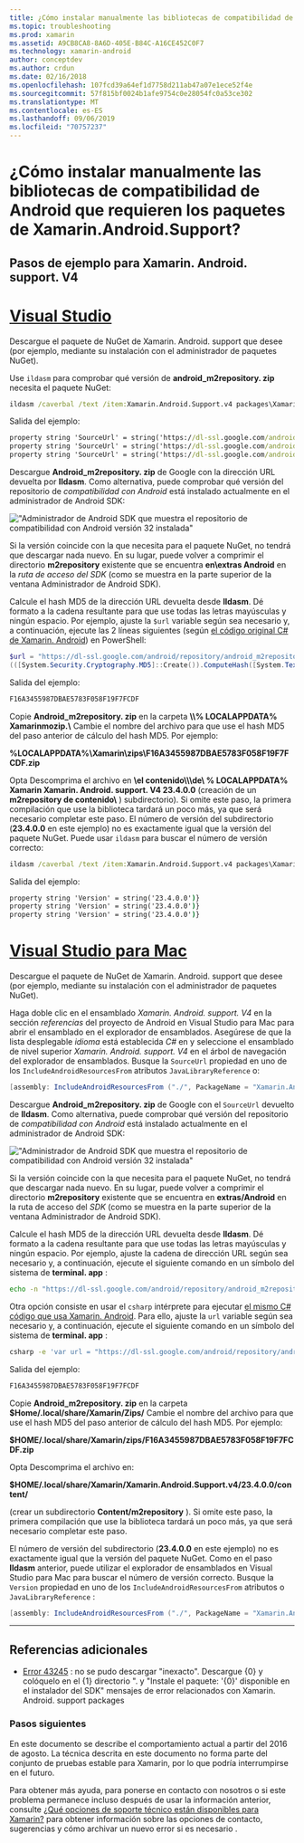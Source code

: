 ```yaml
---
title: ¿Cómo instalar manualmente las bibliotecas de compatibilidad de Android que requieren los paquetes de Xamarin.Android.Support?
ms.topic: troubleshooting
ms.prod: xamarin
ms.assetid: A9CB8CA8-8A6D-405E-B84C-A16CE452C0F7
ms.technology: xamarin-android
author: conceptdev
ms.author: crdun
ms.date: 02/16/2018
ms.openlocfilehash: 107fcd39a64ef1d7758d211ab47a07e1ece52f4e
ms.sourcegitcommit: 57f815bf0024b1afe9754c0e28054fc0a53ce302
ms.translationtype: MT
ms.contentlocale: es-ES
ms.lasthandoff: 09/06/2019
ms.locfileid: "70757237"
---
```

# <a name="how-can-i-manually-install-the-android-support-libraries-required-by-the-xamarinandroidsupport-packages"></a>¿Cómo instalar manualmente las bibliotecas de compatibilidad de Android que requieren los paquetes de Xamarin.Android.Support?

## <a name="example-steps-for-xamarinandroidsupportv4"></a>Pasos de ejemplo para Xamarin. Android. support. V4 

# <a name="visual-studiotabwindows"></a>[Visual Studio](#tab/windows)

Descargue el paquete de NuGet de Xamarin. Android. support que desee (por ejemplo, mediante su instalación con el administrador de paquetes NuGet).

Use `ildasm` para comprobar qué versión de **android_m2repository. zip** necesita el paquete NuGet:

```cmd
ildasm /caverbal /text /item:Xamarin.Android.Support.v4 packages\Xamarin.Android.Support.v4.23.4.0.1\lib\MonoAndroid403\Xamarin.Android.Support.v4.dll | findstr SourceUrl
```

Salida del ejemplo:

```cmd
property string 'SourceUrl' = string('https://dl-ssl.google.com/android/repository/android_m2repository_r32.zip')
property string 'SourceUrl' = string('https://dl-ssl.google.com/android/repository/android_m2repository_r32.zip')
property string 'SourceUrl' = string('https://dl-ssl.google.com/android/repository/android_m2repository_r32.zip')
```

Descargue **Android\_m2repository. zip** de Google con la dirección URL devuelta por **Ildasm**. Como alternativa, puede comprobar qué versión del repositorio de _compatibilidad con Android_ está instalado actualmente en el administrador de Android SDK:

!["Administrador de Android SDK que muestra el repositorio de compatibilidad con Android versión 32 instalada"](install-android-support-library-images/sdk-extras.png)

Si la versión coincide con la que necesita para el paquete NuGet, no tendrá que descargar nada nuevo. En su lugar, puede volver a comprimir el directorio **m2repository** existente que se encuentra **en\\extras Android** en la _ruta de acceso del SDK_ (como se muestra en la parte superior de la ventana Administrador de Android SDK).

Calcule el hash MD5 de la dirección URL devuelta desde **Ildasm**. Dé formato a la cadena resultante para que use todas las letras mayúsculas y ningún espacio. Por ejemplo, ajuste la `$url` variable según sea necesario y, a continuación, ejecute las 2 líneas siguientes (según [el código original C# de Xamarin. Android](https://github.com/xamarin/xamarin-android/blob/8e8a4dd90f26eb39172876cc52181b6639e20524/src/Xamarin.Android.Build.Tasks/Tasks/GetAdditionalResourcesFromAssemblies.cs#L208)) en PowerShell:

```powershell
$url = "https://dl-ssl.google.com/android/repository/android_m2repository_r32.zip"
(([System.Security.Cryptography.MD5]::Create()).ComputeHash([System.Text.Encoding]::UTF8.GetBytes($url)) | %{ $_.ToString("X02") }) -join ""
```

Salida del ejemplo:

```powershell
F16A3455987DBAE5783F058F19F7FCDF
```

Copie **Android\_m2repository. zip** en la carpeta **\\\\% LOCALAPPDATA% Xamarinmozip.\\** Cambie el nombre del archivo para que use el hash MD5 del paso anterior de cálculo del hash MD5. Por ejemplo:

**%LOCALAPPDATA%\\Xamarin\\zips\\F16A3455987DBAE5783F058F19F7FCDF.zip**

Opta Descomprima el archivo en **\\el contenido\\\\\\de\\ % LOCALAPPDATA% Xamarin Xamarin. Android. support. V4 23.4.0.0** (creación de un **m2repository de contenido\\** ) subdirectorio). Si omite este paso, la primera compilación que use la biblioteca tardará un poco más, ya que será necesario completar este paso.
El número de versión del subdirectorio (**23.4.0.0** en este ejemplo) no es exactamente igual que la versión del paquete NuGet. Puede usar `ildasm` para buscar el número de versión correcto:

```cmd
ildasm /caverbal /text /item:Xamarin.Android.Support.v4 packages\Xamarin.Android.Support.v4.23.4.0.1\lib\MonoAndroid403\Xamarin.Android.Support.v4.dll | findstr /C:"string 'Version'"
```

Salida del ejemplo:

```cmd
property string 'Version' = string('23.4.0.0')}
property string 'Version' = string('23.4.0.0')}
property string 'Version' = string('23.4.0.0')}
```

# <a name="visual-studio-for-mactabmacos"></a>[Visual Studio para Mac](#tab/macos)

Descargue el paquete de NuGet de Xamarin. Android. support que desee (por ejemplo, mediante su instalación con el administrador de paquetes NuGet).

Haga doble clic en el ensamblado _Xamarin. Android. support. V4_ en la sección _referencias_ del proyecto de Android en Visual Studio para Mac para abrir el ensamblado en el explorador de ensamblados. Asegúrese de que la lista desplegable _idioma_ está establecida _C#_ en y seleccione el ensamblado de nivel superior _Xamarin. Android. support. V4_ en el árbol de navegación del explorador de ensamblados. Busque la `SourceUrl` propiedad en uno de los `IncludeAndroidResourcesFrom` atributos `JavaLibraryReference` o:

```csharp
[assembly: IncludeAndroidResourcesFrom ("./", PackageName = "Xamarin.Android.Support.v4", SourceUrl = "https://dl-ssl.google.com/android/repository/android_m2repository_r32.zip", EmbeddedArchive = "m2repository/com/android/support/support-v4/23.4.0/support-v4-23.4.0.aar", Version = "23.4.0.0")]
```

Descargue **Android\_m2repository. zip** de Google con el `SourceUrl` devuelto de **Ildasm**. Como alternativa, puede comprobar qué versión del repositorio de _compatibilidad con Android_ está instalado actualmente en el administrador de Android SDK:

!["Administrador de Android SDK que muestra el repositorio de compatibilidad con Android versión 32 instalada"](install-android-support-library-images/sdk-extras.png)

Si la versión coincide con la que necesita para el paquete NuGet, no tendrá que descargar nada nuevo. En su lugar, puede volver a comprimir el directorio **m2repository** existente que se encuentra en **extras/Android** en la ruta de acceso del _SDK_ (como se muestra en la parte superior de la ventana Administrador de Android SDK).

Calcule el hash MD5 de la dirección URL devuelta desde **Ildasm**. Dé formato a la cadena resultante para que use todas las letras mayúsculas y ningún espacio. Por ejemplo, ajuste la cadena de dirección URL según sea necesario y, a continuación, ejecute el siguiente comando en un símbolo del sistema de **terminal. app** :

```bash
echo -n "https://dl-ssl.google.com/android/repository/android_m2repository_r32.zip" | md5 | tr '[:lower:]' '[:upper:]'
```

Otra opción consiste en usar el `csharp` intérprete para ejecutar [el mismo C# código que usa Xamarin. Android](https://github.com/xamarin/xamarin-android/blob/8e8a4dd90f26eb39172876cc52181b6639e20524/src/Xamarin.Android.Build.Tasks/Tasks/GetAdditionalResourcesFromAssemblies.cs#L208).
Para ello, ajuste la `url` variable según sea necesario y, a continuación, ejecute el siguiente comando en un símbolo del sistema de **terminal. app** :

```bash
csharp -e 'var url = "https://dl-ssl.google.com/android/repository/android_m2repository_r32.zip"; string.Concat((System.Security.Cryptography.MD5.Create().ComputeHash(System.Text.Encoding.UTF8.GetBytes(url))).Select(b => b.ToString("X02")))'
```

Salida del ejemplo:

```bash
F16A3455987DBAE5783F058F19F7FCDF
```

Copie **Android\_m2repository. zip** en la carpeta **$Home/.local/share/Xamarin/Zips/** Cambie el nombre del archivo para que use el hash MD5 del paso anterior de cálculo del hash MD5. Por ejemplo:

**$HOME/.local/share/Xamarin/zips/F16A3455987DBAE5783F058F19F7FCDF.zip**

Opta Descomprima el archivo en: 

**$HOME/.local/share/Xamarin/Xamarin.Android.Support.v4/23.4.0.0/content/**

(crear un subdirectorio **Content/m2repository** ). Si omite este paso, la primera compilación que use la biblioteca tardará un poco más, ya que será necesario completar este paso.

El número de versión del subdirectorio (**23.4.0.0** en este ejemplo) no es exactamente igual que la versión del paquete NuGet. Como en el paso **Ildasm** anterior, puede utilizar el explorador de ensamblados en Visual Studio para Mac para buscar el número de versión correcto. Busque la `Version` propiedad en uno de los `IncludeAndroidResourcesFrom` atributos o `JavaLibraryReference` :

```csharp
[assembly: IncludeAndroidResourcesFrom ("./", PackageName = "Xamarin.Android.Support.v4", SourceUrl = "https://dl-ssl.google.com/android/repository/android_m2repository_r32.zip", EmbeddedArchive = "m2repository/com/android/support/support-v4/23.4.0/support-v4-23.4.0.aar", Version = "23.4.0.0")]
```

-----

## <a name="additional-references"></a>Referencias adicionales

- [Error 43245](https://bugzilla.xamarin.com/show_bug.cgi?id=43245) : no se pudo descargar "inexacto". Descargue {0} y colóquelo en el {1} directorio ". y "Instale el paquete: '{0}' disponible en el instalador del SDK" mensajes de error relacionados con Xamarin. Android. support packages

### <a name="next-steps"></a>Pasos siguientes

En este documento se describe el comportamiento actual a partir del 2016 de agosto. La técnica descrita en este documento no forma parte del conjunto de pruebas estable para Xamarin, por lo que podría interrumpirse en el futuro.

Para obtener más ayuda, para ponerse en contacto con nosotros o si este problema permanece incluso después de usar la información anterior, consulte [¿Qué opciones de soporte técnico están disponibles para Xamarin?](~/cross-platform/troubleshooting/support-options.md) para obtener información sobre las opciones de contacto, sugerencias y cómo archivar un nuevo error si es necesario .

